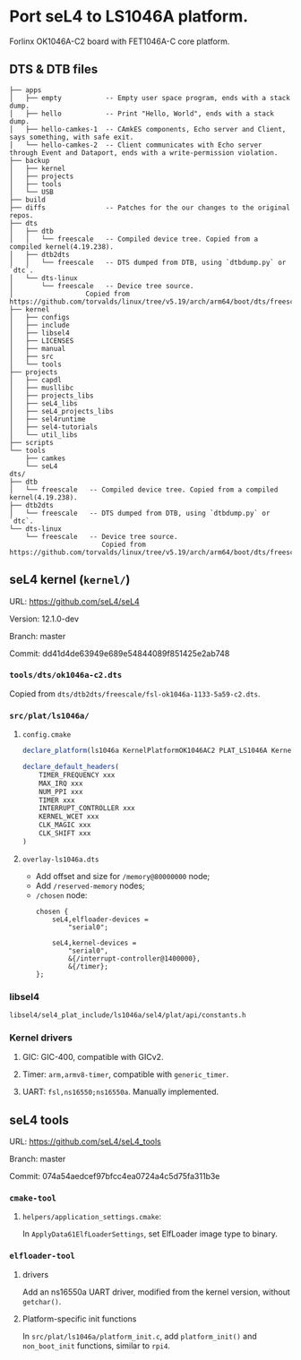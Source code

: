 # Port seL4 to LS1046A platform.

Forlinx OK1046A-C2 board with FET1046A-C core platform.

## DTS & DTB files

```
├── apps
│   ├── empty			-- Empty user space program, ends with a stack dump.
│   ├── hello			-- Print "Hello, World", ends with a stack dump.
│   ├── hello-camkes-1	-- CAmkES components, Echo server and Client, says something, with safe exit.
│   └── hello-camkes-2	-- Client communicates with Echo server through Event and Dataport, ends with a write-permission violation.
├── backup
│   ├── kernel
│   ├── projects
│   ├── tools
│   └── USB
├── build
├── diffs				-- Patches for the our changes to the original repos.
├── dts
│   ├── dtb
│   │   └── freescale	-- Compiled device tree. Copied from a compiled kernel(4.19.238).
│   ├── dtb2dts
│   │   └── freescale	-- DTS dumped from DTB, using `dtbdump.py` or `dtc`.
│   └── dts-linux
│	    └── freescale	-- Device tree source.
│				   Copied from https://github.com/torvalds/linux/tree/v5.19/arch/arm64/boot/dts/freescale.
├── kernel
│   ├── configs
│   ├── include
│   ├── libsel4
│   ├── LICENSES
│   ├── manual
│   ├── src
│   └── tools
├── projects
│   ├── capdl
│   ├── musllibc
│   ├── projects_libs
│   ├── seL4_libs
│   ├── seL4_projects_libs
│   ├── sel4runtime
│   ├── sel4-tutorials
│   └── util_libs
├── scripts
└── tools
    ├── camkes
    └── seL4
dts/
├── dtb
│   └── freescale	-- Compiled device tree. Copied from a compiled kernel(4.19.238).
├── dtb2dts
│   └── freescale	-- DTS dumped from DTB, using `dtbdump.py` or `dtc`.
└── dts-linux
    └── freescale	-- Device tree source.
					   Copied from https://github.com/torvalds/linux/tree/v5.19/arch/arm64/boot/dts/freescale.
```


## seL4 kernel (`kernel/`)

URL: https://github.com/seL4/seL4

Version: 12.1.0-dev

Branch: master

Commit: dd41d4de63949e689e54844089f851425e2ab748

### `tools/dts/ok1046a-c2.dts`

Copied from `dts/dtb2dts/freescale/fsl-ok1046a-1133-5a59-c2.dts`.

### `src/plat/ls1046a/`

1. `config.cmake`

	```cmake
	declare_platform(ls1046a KernelPlatformOK1046AC2 PLAT_LS1046A KernelArchARM)

	declare_default_headers(
		TIMER_FREQUENCY xxx
		MAX_IRQ xxx
		NUM_PPI xxx
		TIMER xxx
		INTERRUPT_CONTROLLER xxx
		KERNEL_WCET xxx
		CLK_MAGIC xxx
		CLK_SHIFT xxx
	)
	```

2. `overlay-ls1046a.dts`

	- Add offset and size for `/memory@80000000` node;
	- Add `/reserved-memory` nodes;
	- `/chosen` node:
		```dts
		chosen {
			seL4,elfloader-devices =
				"serial0";

			seL4,kernel-devices =
				"serial0",
				&{/interrupt-controller@1400000},
				&{/timer};
		};
		```

### libsel4

`libsel4/sel4_plat_include/ls1046a/sel4/plat/api/constants.h`

### Kernel drivers

1. GIC: GIC-400, compatible with GICv2.

2. Timer: `arm,armv8-timer`, compatible with `generic_timer`.

3. UART: `fsl,ns16550;ns16550a`. Manually implemented.


## seL4 tools

URL: https://github.com/seL4/seL4_tools

Branch: master

Commit: 074a54aedcef97bfcc4ea0724a4c5d75fa311b3e

### `cmake-tool`

1. `helpers/application_settings.cmake`:

	In `ApplyData61ElfLoaderSettings`, set ElfLoader image type to binary.

### `elfloader-tool`

1. drivers

	Add an ns16550a UART driver, modified from the kernel version, without `getchar()`.

2. Platform-specific init functions

	In `src/plat/ls1046a/platform_init.c`, add `platform_init()` and `non_boot_init` functions, similar to `rpi4`.
